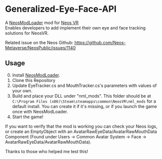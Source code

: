 # Generalized-Eye-Face-API

A [NeosModLoader](https://github.com/zkxs/NeosModLoader) mod for [Neos VR](https://neos.com/)  
Enables developers to add implement their own eye and face tracking solutions for NeosVR.

Related issue on the Neos Github:
https://github.com/Neos-Metaverse/NeosPublic/issues/1140

## Usage
0. Install [NeosModLoader](https://github.com/zkxs/NeosModLoader).
1. Clone this Repository
2. Update EyeTracker.cs and MouthTracker.cs's parameters with values of your own.
3. Build and place your DLL under "nml_mods". This folder should be at `C:\Program Files (x86)\Steam\steamapps\common\NeosVR\nml_mods` for a default install. You can create it if it's missing, or if you launch the game once with NeosModLoader.
5. Start the game!

If you want to verify that the mod is working you can check your Neos logs, or create an EmptyObject with an AvatarRawEyeData/AvatarRawMouthData Component (Found under Users -> Common Avatar System -> Face -> AvatarRawEyeData/AvatarRawMouthData).

Thanks to those who helped me test this!
